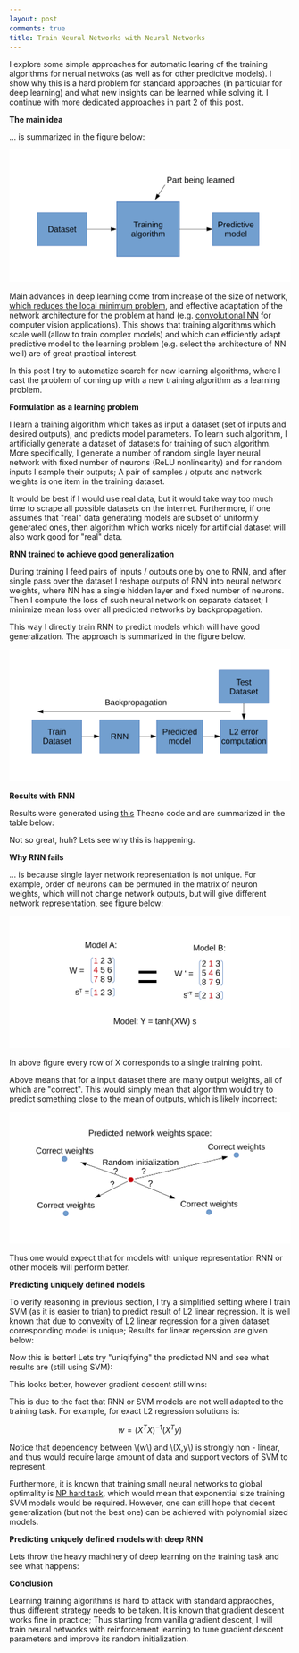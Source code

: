 ```yaml
---
layout: post
comments: true
title: Train Neural Networks with Neural Networks
---
```


I explore some simple approaches for automatic learing of the training algorithms for nerual netwoks (as well as for other predicitve models). I show why this is a hard problem for standard approaches (in particular for deep learning) and what new insights can be learned while solving it. I continue with more dedicated approaches in part 2 of this post.

**The main idea**

... is summarized in the figure below:

![The main idea is to learn the training algorithm.](/images/train-nn-with-nn-part1/Main_Idea.svg)

Main advances in deep learning come from increase of the size of network, [which reduces the local minimum problem](http://arxiv.org/pdf/1412.0233.pdf), and effective adaptation of the network architecture for the problem at hand (e.g. [convolutional NN](http://www.nature.com/nature/journal/v521/n7553/full/nature14539.html) for computer vision applications). This shows that training algorithms which scale well (allow to train complex models) and which can efficiently adapt predictive model to the learning problem (e.g. select the architecture of NN well) are of great practical interest.

In this post I try to automatize search for new learning algorithms, where I cast the problem of coming up with a new training algorithm as a learning problem.

**Formulation as a learning problem**

I learn a training algorithm which takes as input a dataset (set of inputs and desired outputs), and predicts model parameters. To learn such algorithm, I artificially generate a dataset of datasets for training of such algorithm. More specifically, I generate a number of random single layer neural network with fixed number of neurons (ReLU nonlinearity) and for random inputs I sample their outputs; A pair of samples / otputs and network weights is one item in the training dataset. 

It would be best if I would use real data, but it would take way too much time to scrape all possible datasets on the internet. Furthermore, if one assumes that "real" data generating models are subset of uniformly generated ones, then algorithm which works nicely for artificial dataset will also work good for "real" data.

**RNN trained to achieve good generalization**

During training I feed pairs of inputs / outputs one by one to RNN, and after single pass over the dataset I reshape outputs of RNN into neural network weights, where NN has a single hidden layer and fixed number of neurons. Then I compute the loss of such neural network on separate dataset; I minimize mean loss over all predicted networks by backpropagation.

This way I directly train RNN to predict models which will have good generalization. The approach is summarized in the figure below.

![Algorithm trained to predict models with good generalization.](/images/train-nn-with-nn-part1/RNN_Generalization.svg)

**Results with RNN**

Results were generated using [this](https://github.com/iaroslav-ai/train_dnn_with_dnn/) Theano code and are summarized in the table below:

Not so great, huh? Lets see why this is happening.

**Why RNN fails**

... is because single layer network representation is not unique. For example, order of neurons can be permuted in the matrix of neuron weights, which will not change network outputs, but will give different network representation, see figure below:

![Non uniqueness of the neural netowrk.](/images/train-nn-with-nn-part1/NN_not_unique.svg)

In above figure every row of X corresponds to a single training point.

Above means that for a input dataset there are many output weights, all of which are "correct". This would simply mean that algorithm would try to predict something close to the mean of outputs, which is likely incorrect:

![Mean of correct outputs is not necessary correct.](/images/train-nn-with-nn-part1/RNN_IncorrectMean.svg)

Thus one would expect that for models with unique representation RNN or other models will perform better.

**Predicting uniquely defined models**

To verify reasoning in previous section, I try a simplified setting where I train SVM (as it is easier to trian) to predict result of L2 linear regression. It is well known that due to convexity of L2 linear regression for a given dataset corresponding model is unique; Results for linear regerssion are given below:

Now this is better! Lets try "uniqifying" the predicted NN and see what results are (still using SVM):

This looks better, however gradient descent still wins:

This is due to the fact that RNN or SVM models are not well adapted to the training task. For example, for exact L2 regression solutions is:

$$ w = (X^T X)^{-1}(X^T y) $$

Notice that dependency between \\(w\\) and \\(X,y\\) is strongly non - linear, and thus would require large amount of data and support vectors of SVM to represent. 

Furthermore, it is known that training small neural networks to global optimality is [NP hard task](https://people.csail.mit.edu/rivest/pubs/BR93.pdf), which would mean that exponential size training SVM models would be required. However, one can still hope that decent generalization (but not the best one) can be achieved with polynomial sized models.

**Predicting uniquely defined models with deep RNN**

Lets throw the heavy machinery of deep learning on the training task and see what happens:

**Conclusion**

Learning training algorithms is hard to attack with standard appraoches, thus different strategy needs to be taken. It is known that gradient descent works fine in practice; Thus starting from vanilla gradient descent, I will train neural networks with reinforcement learning to tune gradient descent parameters and improve its random initialization.